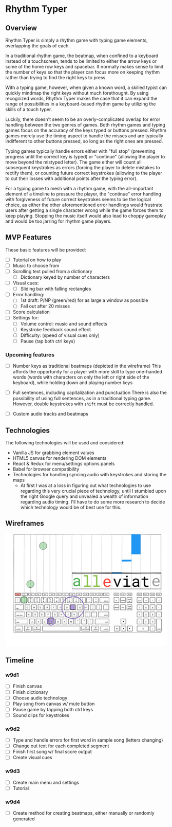 # Rhythm Typer

## Overview
Rhythm Typer is simply a rhythm game with typing game elements, overlapping the goals of each.

In a traditional rhythm game, the beatmap, when confined to a keyboard instead
of a touchscreen, tends to be limited to either the arrow keys or some of the
home row keys and spacebar. It normally makes sense to limit the number of keys
so that the player can focus more on keeping rhythm rather than trying to find the right keys to press.

With a typing game, however, when given a known word, a skilled typist can
quickly mindmap the right keys without much forethought. By using recognized words,
Rhythm Typer makes the case that it can expand the range of possibilities in a
keyboard-based rhythm game by utilizing the skills of a touch typer.

Luckily, there doesn't seem to be an overly-complicated overlap for error
handling between the two genres of games. Both rhythm games and typing games
focus on the accuracy of the keys typed or buttons pressed. Rhythm games merely
use the timing aspect to handle the misses and are typically indifferent to
other buttons pressed, so long as the right ones are pressed.

Typing games typically handle errors either with "full stop" (preventing
progress until the correct key is typed) or "continue" (allowing the player to
move beyond the mistyped letter). The game either will count all subsequent
keystrokes as errors (forcing the player to delete mistakes to rectify them), or
counting future correct keystrokes (allowing to the player to cut their losses with additional points after the typing error).

For a typing game to mesh with a rhythm game, with the all-important element of
a timeline to pressure the player, the "continue" error handling with
forgiveness of future correct keystrokes
seems to be the logical choice, as either the other aforementioned error
handlings would frustrate users after getting a single character wrong while the
game forces them to keep playing. Stopping the music itself would also lead to
choppy gameplay and would be too jarring for rhythm game players.

## MVP Features
These basic features will be provided:
- [ ] Tutorial on how to play
- [ ] Music to choose from
- [ ] Scrolling text pulled from a dictionary
	- [ ] Dictionary keyed by number of characters
- [ ] Visual cues:
	- [ ] Sliding bar with falling rectangles
- [ ] Error handling:
	- [ ] 1st draft: P/NP (green/red) for as large a window as possible
	- [ ] Fail out after 20 misses
- [ ] Score calculation
- [ ] Settings for:
	- [ ] Volume control: music and sound effects
	- [ ] Keystroke feedback sound effect
	- [ ] Difficulty: (speed of visual cues only)
	- [ ] Pause (tap both ctrl keys)

### Upcoming features
- [ ] Number keys as traditional beatmaps (depicted in the wireframe)
  This affords the opportunity for a player with more skill to type one-handed
  words (words with characters on only the left or right side of the keyboard),
  while holding down and playing number keys

- [ ] Full sentences, including capitalization and punctuation
There is also the possibility of using full sentences, as in a traditional
typing game. However, double keystrokes with `shift` must be correctly handled.
- [ ] Custom audio tracks and beatmaps

## Technologies
The following technologies will be used and considered:
*	Vanilla JS for grabbing element values
*	HTML5 canvas for rendering DOM elements
*	React & Redux for menu/settings options panels
*	Babel for browser compatibility
*	Technologies for handling syncing audio with keystrokes and storing the maps
    *   At first I was at a loss in figuring out what technologies to use
        regarding this very crucial piece of technology, until I stumbled upon
        the right Google query and unvealed a wealth of information regarding
        audio timing. I'll have
        to do some more research to decide which technology would be of best use
        for this.

## Wireframes
![main-view](./assets/wireframes/main_view_wireframe.png)

## Timeline
### w9d1
- [ ] Finish canvas
- [ ] Finish dictionary
- [ ] Choose audio technology
- [ ] Play song from canvas w/ mute button
- [ ] Pause game by tapping both ctrl keys
- [ ] Sound clips for keystrokes

### w9d2
- [ ] Type and handle errors for first word in sample song (letters changing)
- [ ] Change out text for each completed segment
- [ ] Finish first song w/ final score output
- [ ] Create visual cues

### w9d3
- [ ] Create main menu and settings
- [ ] Tutorial

### w9d4
- [ ] Create method for creating beatmaps, either manually or randomly generated
